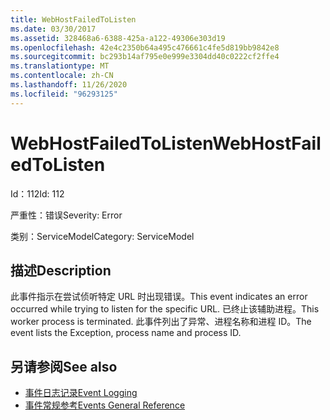 ```yaml
---
title: WebHostFailedToListen
ms.date: 03/30/2017
ms.assetid: 328468a6-6388-425a-a122-49306e303d19
ms.openlocfilehash: 42e4c2350b64a495c476661c4fe5d819bb9842e8
ms.sourcegitcommit: bc293b14af795e0e999e3304dd40c0222cf2ffe4
ms.translationtype: MT
ms.contentlocale: zh-CN
ms.lasthandoff: 11/26/2020
ms.locfileid: "96293125"
---
```

# <a name="webhostfailedtolisten"></a><span data-ttu-id="6ab4c-102">WebHostFailedToListen</span><span class="sxs-lookup"><span data-stu-id="6ab4c-102">WebHostFailedToListen</span></span>

<span data-ttu-id="6ab4c-103">Id：112</span><span class="sxs-lookup"><span data-stu-id="6ab4c-103">Id: 112</span></span>  
  
 <span data-ttu-id="6ab4c-104">严重性：错误</span><span class="sxs-lookup"><span data-stu-id="6ab4c-104">Severity: Error</span></span>  
  
 <span data-ttu-id="6ab4c-105">类别：ServiceModel</span><span class="sxs-lookup"><span data-stu-id="6ab4c-105">Category: ServiceModel</span></span>  
  
## <a name="description"></a><span data-ttu-id="6ab4c-106">描述</span><span class="sxs-lookup"><span data-stu-id="6ab4c-106">Description</span></span>  

 <span data-ttu-id="6ab4c-107">此事件指示在尝试侦听特定 URL 时出现错误。</span><span class="sxs-lookup"><span data-stu-id="6ab4c-107">This event indicates an error occurred while trying to listen for the specific URL.</span></span> <span data-ttu-id="6ab4c-108">已终止该辅助进程。</span><span class="sxs-lookup"><span data-stu-id="6ab4c-108">This worker process is terminated.</span></span> <span data-ttu-id="6ab4c-109">此事件列出了异常、进程名称和进程 ID。</span><span class="sxs-lookup"><span data-stu-id="6ab4c-109">The event lists the Exception, process name and process ID.</span></span>  
  
## <a name="see-also"></a><span data-ttu-id="6ab4c-110">另请参阅</span><span class="sxs-lookup"><span data-stu-id="6ab4c-110">See also</span></span>

- [<span data-ttu-id="6ab4c-111">事件日志记录</span><span class="sxs-lookup"><span data-stu-id="6ab4c-111">Event Logging</span></span>](index.md)
- [<span data-ttu-id="6ab4c-112">事件常规参考</span><span class="sxs-lookup"><span data-stu-id="6ab4c-112">Events General Reference</span></span>](events-general-reference.md)
